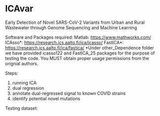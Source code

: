 # ICAvar
Early Detection of Novel SARS-CoV-2 Variants from Urban and Rural Wastewater through Genome Sequencing and Machine Learning

Software and Packages required: 
Matlab: https://www.mathworks.com/
ICAsso*: https://research.ics.aalto.fi/ica/icasso/
FastICA*: https://research.ics.aalto.fi/ica/fastica/
*Under other_Dependence folder we have provided icasso122 and FastICA_25 packages for the purpose of testing the code. You MUST obtain proper usage permissions from the orignial authors. 

Steps:
1. running ICA
2. dual regression
3. annotate dual-regressed signal to known COVID strains
4. identify potential novel mutations

Testing dataset:
